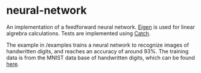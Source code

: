 # neural-network

An implementation of a feedforward neural network. [Eigen](http://eigen.tuxfamily.org/index.php?title=Main_Page) is used for linear algrebra calculations. Tests are implemented using [Catch](https://github.com/catchorg/Catch2).

The example in /examples trains a neural network to recognize images of handwritten digits, and reaches an accuracy of around 93%. The training data is from the MNIST data base of handwritten digits, which can be found [here](http://yann.lecun.com/exdb/mnist/).